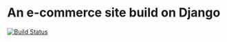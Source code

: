 # An e-commerce site build on Django

[![Build Status](https://travis-ci.org/js-ferguson/ecommerce.svg?branch=master)](https://travis-ci.org/js-ferguson/ecommerce)